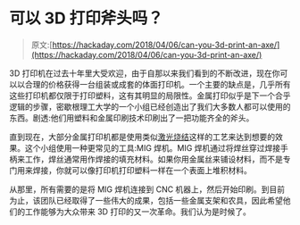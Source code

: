 # 可以 3D 打印斧头吗？

> 原文:[https://hackaday.com/2018/04/06/can-you-3d-print-an-axe/](https://hackaday.com/2018/04/06/can-you-3d-print-an-axe/)

3D 打印机在过去十年里大受欢迎，由于自那以来我们看到的不断改进，现在你可以以合理的价格获得一台组装或成套的体面打印机。一个主要的缺点是，几乎所有这些打印机都仅限于打印塑料，这有其明显的局限性。金属打印似乎是下一个合乎逻辑的步骤，密歇根理工大学的一个小组已经创造出了我们大多数人都可以使用的东西。剧透:他们用塑料和金属印刷技术印刷出了一把功能齐全的斧头。

直到现在，大部分金属打印机都是使用类似[激光烧结](https://hackaday.com/2016/05/19/its-time-for-direct-metal-3d-printing/)这样的工艺来达到想要的效果。这个小组使用一种更常见的工具:MIG 焊机。MIG 焊机通过将焊丝穿过焊接手柄来工作，焊丝通常用作焊接的填充材料。如果你用金属丝来铺设材料，而不是专门用来焊接，你就可以像打印机打印塑料一样在一个表面上堆积材料。

从那里，所有需要的是将 MIG 焊机连接到 CNC 机器上，然后开始印刷。到目前为止，该团队已经取得了一些伟大的成果，包括一些金属支架和农具，因此希望他们的工作能够为大众带来 3D 打印的又一次革命。我们认为是时候了。